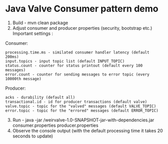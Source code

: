 # Java Valve Consumer pattern demo


1. Build - mvn clean package
2. Adjust consumer and producer properties (security, bootstrap etc.)
Important settings :

Consumer:

    processing.time.ms - similated consumer handler latency (default 200ms)
    input.topics - input topic list (default INPUT_TOPIC)
    status.count - counter for status printout (default every 100 messages)
    error.count - counter for sending messages to error topic (every 10000th message)

Producer:

    acks - durability (default all)
    transactional.id - id for producer transactions (default valve)
    valve.topic - topic for the "valved" messages (default VALVE_TOPIC)
    error.topic - topic for the "errored" messages (default ERROR_TOPIC)

3. Run - java -jar <path to>/weirvalve-1.0-SNAPSHOT-jar-with-dependencies.jar consumer.properties producer.properties
4. Observe the console output (with the default processing time it takes 20 seconds to update)
    
 
    
